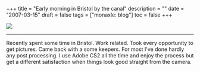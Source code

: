 +++
title = "Early morning in Bristol by the canal"
description = ""
date = "2007-03-15"
draft = false
tags = ["monaxle: blog"]
toc = false
+++

<img style="display:block;margin:auto" src="https://i.ibb.co/b5st3YhY/bristol.png">

***

Recently spent some time in Bristol. Work related. Took every opportunity to get pictures. Came back with a some keepers. For most I've done hardly any post processing. I use Adobe CS2 all the time and enjoy the process but get a different satisfaction when things look good straight from the camera.